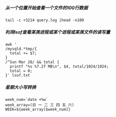 ##### 从一个位置开始查看一个文件的100行数据 
```tail -c +3214 query.log |head -n100``` 

##### 利用lsof查看某类进程或某个进程或某类文件的读写量
```
awk '
/mysqld.*tmp/{
  total += $7;
}
/^Sun Mar 28/ && total {
  printf "%s %7.2f MB\n", $4, total/1024/1024;
  total = 0;
}' lsof.txt
```
##### 星期大小写转换
```
week_num=`date +%w`
week_array=(日 一 二 三 四 五 六)
WEEK=${week_array[$week_num]}
```